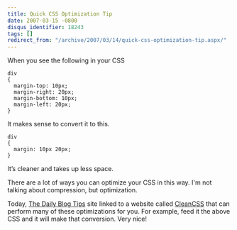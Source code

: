 ```yaml
---
title: Quick CSS Optimization Tip
date: 2007-03-15 -0800
disqus_identifier: 18243
tags: []
redirect_from: "/archive/2007/03/14/quick-css-optimization-tip.aspx/"
---
```


When you see the following in your CSS

    div
    {
      margin-top: 10px;
      margin-right: 20px;
      margin-bottom: 10px;
      margin-left: 20px;
    }

It makes sense to convert it to this.

    div
    {
      margin: 10px 20px;
    }

It’s cleaner and takes up less space.

There are a lot of ways you can optimize your CSS in this way. I'm not
talking about compression, but optimization.

Today, [The Daily Blog
Tips](http://www.dailyblogtips.com/speed-up-your-site-optimize-your-css/ "The Daily Blog Tips")
site linked to a website called
[CleanCSS](http://www.cleancss.com/ "CleanCSS - Optimize your CSS") that
can perform many of these optimizations for you. For example, feed it
the above CSS and it will make that conversion. Very nice!


